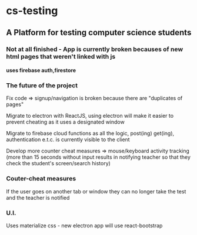 # cs-testing
## A Platform for testing computer science students
### Not at all finished - App is currently broken becauses of new html pages that weren't linked with js

#### uses firebase auth,firestore


### The future of the project
Fix code => signup/navigation is broken because there are "duplicates of pages" 

Migrate to electron with ReactJS, using electron will make it easier to prevent cheating as it uses a designated window

Migrate to firebase cloud functions as all the logic, post(ing) get(ing), authentication e.t.c. is currently visible to the client

Develop more counter cheat measures => mouse/keyboard activity tracking (more than 15 seconds without input results in notifying teacher so that they check the student's screen/search history)


### Couter-cheat measures
If the user goes on another tab or window they can no longer take the test and the teacher is notified

### U.I.
Uses materialize css - new electron app will use react-bootstrap


